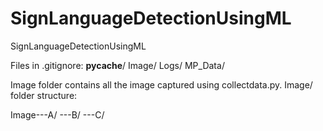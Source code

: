 # SignLanguageDetectionUsingML
SignLanguageDetectionUsingML

Files in .gitignore: 
  __pycache__/
  Image/
  Logs/
  MP_Data/

Image folder contains all the image captured using collectdata.py.
Image/ folder structure:

Image---A/
     ---B/
     ---C/
